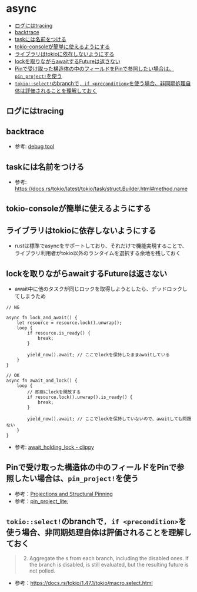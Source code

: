 # async

- [ログにはtracing](#ログにはtracing)
- [backtrace](#backtrace)
- [taskには名前をつける](#taskには名前をつける)
- [tokio-consoleが簡単に使えるようにする](#tokio-consoleが簡単に使えるようにする)
- [ライブラリはtokioに依存しないようにする](#ライブラリはtokioに依存しないようにする)
- [lockを取りながらawaitするFutureは返さない](#lockを取りながらawaitするfutureは返さない)
- [Pinで受け取った構造体の中のフィールドをPinで参照したい場合は、`pin_project!`を使う](#pinで受け取った構造体の中のフィールドをpinで参照したい場合はpin_projectを使う)
- [`tokio::select!`のbranchで`, if <precondition>`を使う場合、非同期処理自体は評価されることを理解しておく](#tokioselectのbranchで-if-preconditionを使う場合非同期処理自体は評価されることを理解しておく)

## ログにはtracing

## backtrace

- 参考: [debug tool](https://gihyo.jp/article/2023/02/tfen007-rust-debug-tool)

## taskには名前をつける

- 参考: https://docs.rs/tokio/latest/tokio/task/struct.Builder.html#method.name

## tokio-consoleが簡単に使えるようにする

## ライブラリはtokioに依存しないようにする

- rustは標準でasyncをサポートしており、それだけで機能実現することで、ライブラリ利用者がtokio以外のランタイムを選択する余地を残しておく

## lockを取りながらawaitするFutureは返さない

-  await中に他のタスクが同じロックを取得しようとしたら、デッドロックしてしまうため

```
// NG

async fn lock_and_await() {
    let resource = resource.lock().unwrap();
    loop {
        if resource.is_ready() {
            break;
        }

        yield_now().await; // ここでlockを保持したままawaitしている
    }
}

// OK
async fn await_and_lock() {
    loop {
        // 即座にlockを開放する
        if resource.lock().unwrap().is_ready() {
            break;
        }

        yield_now().await; // ここでlockを保持していないので、awaitしても問題ない
    }
}
```

- 参考: [await_holding_lock - clippy](https://rust-lang.github.io/rust-clippy/master/index.html#await_holding_lock)

## Pinで受け取った構造体の中のフィールドをPinで参照したい場合は、`pin_project!`を使う

- 参考：[Projections and Structural Pinning](https://doc.rust-lang.org/std/pin/index.html#projections-and-structural-pinning)
- 参考：[pin_project_lite](https://docs.rs/pin-project-lite/latest/pin_project_lite/);

## `tokio::select!`のbranchで`, if <precondition>`を使う場合、非同期処理自体は評価されることを理解しておく

> 2. Aggregate the <async expression>s from each branch, including the disabled ones. If the branch is disabled, <async expression> is still evaluated, but the resulting future is not polled.

- 参考：https://docs.rs/tokio/1.47.1/tokio/macro.select.html
